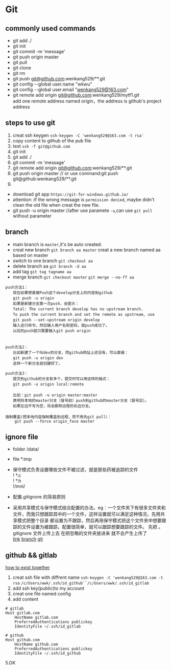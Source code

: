 # Git
## commonly used commands
* git add ./
* git init
* git commit -m 'message'
* git push origin master
* git pull
* git clone 
* git rm
* git push git@github.com:wenkang529/**.git
* git config --global user.name "wkwu"
* git config --global user.email "wenkang529@163.com"
* git remote add origin git@github.com:wenkang529/mytf1.git  
add one remote address named  origin，the address is github's project address

## steps to use git
1. creat ssh keygen  `ssh-keygen -C 'wenkang529@163.com -t rsa' `
2. copy content to github of the pub file
3. test `ssh -T git@github.com`
4. git init
5. git add ./
6. git commit -m 'message'
7. git remote add origin git@github.com:wenkang529/**.git
8. git push origin master // or use command:git push git@github:wenkang529/**.git
9. 



* download git app `https://git-for-windows.github.io/`
* attention :if the wrong message is `permission denied`, maybe didn't clean the old file when creat the new file.
* git push -u origin master //after use paramete `-u`,can use `git pull` without parameter

## branch
* main branch is `master`,it's be auto created.
* creat new branch  `git branch aa master` creat a new branch named aa based on master
* switch to one branch `git checkout aa`
* delete branch aa `git branch -d aa`
* add tag `git tag tagname aa`
* merge branch `git checkout master` `git merge --no-ff aa`





```
push方法1：
　　现在如果想直接Push这个develop分支上的内容到github
　　git push -u origin
　　如果是新建分支第一次push，会提示：
　　fatal: The current branch develop has no upstream branch.
　　To push the current branch and set the remote as upstream, use
　　git push --set-upstream origin develop
　　输入这行命令，然后输入用户名和密码，就push成功了。
　　以后的push就只需要输入git push origin
　　
　　
push方法2：
　　比如新建了一个叫dev的分支，而github网站上还没有，可以直接：
　　git push -u origin dev
　　这样一个新分支就创建好了。
 
push方法3：
　　提交到github的分支有多个，提交时可以用这样的格式：
　　git push -u origin local:remote
　　
　　比如：git push -u origin master:master
　　表明将本地的master分支（冒号前）push到github的master分支（冒号后）。
　　如果左边不写为空，将会删除远程的右边分支。
　　
强制覆盖(把本地内容强制覆盖到远程，而不用先git pull）：
    git push --force origin_face master
```
## ignore file
* folder /data/
* file *.tmp
* 保守模式负责设置哪些文件不被过滤，就是那些药被追踪的文件  
! *.c  
! *.h  
!/mni/
* 配置.gitignore 的简易原则

* 采用共享模式与保守模式结合配置的办法。eg：一个文件夹下有很多文件夹和文件，而我只想跟踪其中的一个文件，这样设置就可以满足这种情况，先用共享模式把整个目录 都设置为不跟踪，然后再用保守模式把这个文件夹中想要跟踪的文件设置为被跟踪，配置很简单，就可以跟踪想要跟踪的文件。
先把 。gitignore 文件上传上去  在把忽略的文件夹放进来  就不会产生上传了  
[link](https://www.liaoxuefeng.com/wiki/0013739516305929606dd18361248578c67b8067c8c017b000/0013758404317281e54b6f5375640abbb11e67be4cd49e0000)
[branch](https://git-scm.com/book/zh/v1/Git-%E5%88%86%E6%94%AF-%E5%88%86%E6%94%AF%E7%9A%84%E6%96%B0%E5%BB%BA%E4%B8%8E%E5%90%88%E5%B9%B6)
[git](http://www.ruanyifeng.com/blog/2015/12/git-cheat-sheet.html)




## github  && gitlab
[how to exist together](http://xuyuan923.github.io/2014/11/04/github-gitlab-ssh/)
1. creat ssh file with diffrent name `ssh-keygen -C 'wenkang529@163.com -t rsa`  `/c/Users/wwk/.ssh/id_github``/c/Users/wwk/.ssh/id_gitlab`
2. add ssh key(public)to my account
3. creat one file named config
4. add content 
```
# gitlab
Host gitlab.com
	HostName gitlab.com
	PreferredAuthentications publickey
	IdentityFile ~/.ssh/id_gitlab
	
# github
Host github.com
	HostName github.com
	PreferredAuthentications publickey
	IdentityFile ~/.ssh/id_github
```
5.OK











